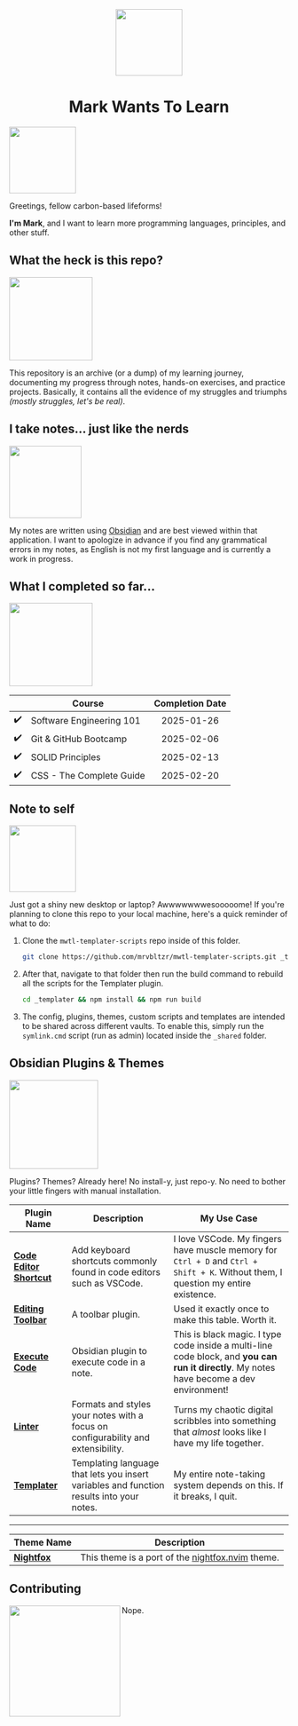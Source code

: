 
<div>
<div id="icon" align="center">
<img src="https://media3.giphy.com/media/v1.Y2lkPTc5MGI3NjExM3ZseHp6MDVnZTRheGNndnJ4eXlmYTI0ZHhidnY0b2R4MnU1enRlbSZlcD12MV9pbnRlcm5hbF9naWZfYnlfaWQmY3Q9cw/JWy2zBSXQ55W5Jh00D/giphy.gif" width="120"/>
</div>
<div id="title" align="center">
<h1>Mark Wants To Learn</h1>
</div>
</div>

<img src="https://media3.giphy.com/media/v1.Y2lkPTc5MGI3NjExZjJybDh3bnd3amhveTg1am92bTU1NjkwdXMxdGF2MmJxdm43emw3MSZlcD12MV9pbnRlcm5hbF9naWZfYnlfaWQmY3Q9cw/w1OBpBd7kJqHrJnJ13/giphy.gif" width="120" />

Greetings, fellow carbon-based lifeforms!

**I'm Mark**, and I want to learn more programming languages, principles, and other stuff.

## What the heck is this repo?

<img src="https://media3.giphy.com/media/v1.Y2lkPTc5MGI3NjExemNheDZwNDYzZ3Q3YjVvZGFuMzV1bWJmZTd0aGsyejhwMmMyaHR6OCZlcD12MV9pbnRlcm5hbF9naWZfYnlfaWQmY3Q9cw/JY5dig6xQ9S7u/giphy.gif" width="150" />

This repository is an archive (or a dump) of my learning journey, documenting my progress through notes, hands-on exercises, and practice projects. Basically, it contains all the evidence of my struggles and triumphs _(mostly struggles, let's be real)_.

## I take notes... just like the nerds

<img src="https://media3.giphy.com/media/v1.Y2lkPTc5MGI3NjExY3VtbWJqb3czMmowdzlyeTBuYzd4a2YxdjN4Z2IyaWl5dWYwMGFuNiZlcD12MV9pbnRlcm5hbF9naWZfYnlfaWQmY3Q9cw/jIZWWPYj2HfEI/giphy.gif" width="130" />

My notes are written using [Obsidian](https://obsidian.md/) and are best viewed within that application. I want to apologize in advance if you find any grammatical errors in my notes, as English is not my first language and is currently a work in progress.

## What I completed so far...

<img src="https://media3.giphy.com/media/v1.Y2lkPTc5MGI3NjExMzMwMHA1Z3huanc5NDl3eDhibXVlaWQzYTRqN3JxZTZuZXMxNjVhayZlcD12MV9pbnRlcm5hbF9naWZfYnlfaWQmY3Q9cw/3oKIPtArcgQmH9dBK0/giphy.gif" width="150" />

|                              | <center>Course</center>  | <center>Completion Date</center>     |
| ---------------------------- | ------------------------ | ------------------------------------ |
| <div align="center">✔️</div> | Software Engineering 101 | <div align="center">2025-01-26</div> |
| <div align="center">✔️</div> | Git & GitHub Bootcamp    | <div align="center">2025-02-06</div> |
| <div align="center">✔️</div> | SOLID Principles         | <div align="center">2025-02-13</div> |
| <div align="center">✔️</div> | CSS - The Complete Guide | <div align="center">2025-02-20</div> |

## Note to self

<img src="https://media0.giphy.com/media/v1.Y2lkPTc5MGI3NjExeDNwbTRmamk4dHp1NXJvN2tkbWtrZDVneG0zMm15bXMwNHR1aTc2bSZlcD12MV9pbnRlcm5hbF9naWZfYnlfaWQmY3Q9cw/BXjqytvu9bKzCUHdzz/giphy.gif" width="120" />

Just got a shiny new desktop or laptop? Awwwwwwwesooooome! If you're planning to clone this repo to your local machine, here's a quick reminder of what to do:

1. Clone the `mwtl-templater-scripts` repo inside of this folder.

   ```bash
   git clone https://github.com/mrvbltzr/mwtl-templater-scripts.git _templater
   ```

2. After that, navigate to that folder then run the build command to rebuild all the scripts for the Templater plugin.

   ```bash
   cd _templater && npm install && npm run build
   ```

3. The config, plugins, themes, custom scripts and templates are intended to be shared across different vaults. To enable this, simply run the `symlink.cmd` script (run as admin) located inside the `_shared` folder.

## Obsidian Plugins & Themes

<img src="https://media4.giphy.com/media/v1.Y2lkPTc5MGI3NjExMDN3eTFjbzYwemtyNzZ3a2NmbDN2NTVqZTJnN3J5NXRxOHd0b3g1bCZlcD12MV9pbnRlcm5hbF9naWZfYnlfaWQmY3Q9cw/82V7aEFGb2fU0ohIGt/giphy.gif" width="160" />

Plugins? Themes? Already here! No install-y, just repo-y. No need to bother your little fingers with manual installation.

| <center>Plugin Name</center>                                                    | <center>Description</center>                                                             | <center>My Use Case</center>                                                                                                              |
| ------------------------------------------------------------------------------- | ---------------------------------------------------------------------------------------- | ----------------------------------------------------------------------------------------------------------------------------------------- |
| **[Code Editor Shortcut](https://github.com/timhor/obsidian-editor-shortcuts)** | Add keyboard shortcuts commonly found in code editors such as VSCode.                    | I love VSCode. My fingers have muscle memory for `Ctrl + D` and `Ctrl + Shift + K`. Without them, I question my entire existence.         |
| **[Editing Toolbar](https://github.com/PKM-er/obsidian-editing-toolbar)**       | A toolbar plugin.                                                                        | Used it exactly once to make this table. Worth it.                                                                                        |
| **[Execute Code](https://github.com/twibiral/obsidian-execute-code)**           | Obsidian plugin to execute code in a note.                                               | This is black magic. I type code inside a multi-line code block, and **you can run it directly**. My notes have become a dev environment! |
| **[Linter](https://github.com/platers/obsidian-linter)**                        | Formats and styles your notes with a focus on configurability and extensibility.         | Turns my chaotic digital scribbles into something that _almost_ looks like I have my life together.                                       |
| **[Templater](https://github.com/SilentVoid13/Templater)**                      | Templating language that lets you insert variables and function results into your notes. | My entire note-taking system depends on this. If it breaks, I quit.                                                                       |

---

| <center>Theme Name</center>                                     | <center>Description</center>                                                                  |
| --------------------------------------------------------------- | --------------------------------------------------------------------------------------------- |
| **[Nightfox](https://github.com/markmacode/obsidian-nightfox)** | This theme is a port of the [nightfox.nvim](https://github.com/EdenEast/nightfox.nvim) theme. |

## Contributing

<img src="https://media1.giphy.com/media/v1.Y2lkPTc5MGI3NjExMzl0cWs0MDVwOWhzbzRmaGVwb245MWc2a2Jyb25ocGNnMWl2ZXBobyZlcD12MV9pbnRlcm5hbF9naWZfYnlfaWQmY3Q9cw/4FSszKGHihVTNlZDJo/giphy.gif" align="left" width="200">

Nope.
